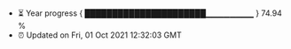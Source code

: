 - ⏳ Year progress { ██████████████████████▁▁▁▁▁▁▁▁ } 74.94 %
- ⏰ Updated on Fri, 01 Oct 2021 12:32:03 GMT

